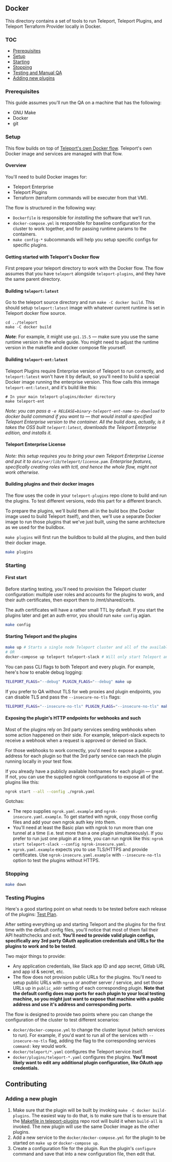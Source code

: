 ## Docker

This directory contains a set of tools to run Teleport, Teleport Plugins, and
Teleport Terraform Provider locally in Docker.

### TOC

- [Prerequisites](#prerequisites)
- [Setup](#setup)
- [Starting](#starting)
- [Stopping](#stopping)
- [Testing and Manual QA](#testing)
- [Adding new plugins](#adding-a-new-plugin)

### Prerequisites

This guide assumes you'll run the QA on a machine that has the following:

- GNU Make
- Docker
- git

### Setup

This flow builds on top of
[Teleport's own Docker flow](https://github.com/gravitational/teleport/tree/master/docker).
Teleport's own Docker image and services are managed with that flow.

#### Overview

You'll need to build Docker images for:

- Teleport Enterprise
- Teleport Plugins
- Terraform (terraform commands will be executer from that VM).

The flow is structured in the following way:

- `Dockerfile` is responsible for _installing_ the software that we'll run.
- `docker-compose.yml` is responsible for baseline configuration for the cluster
  to work together, and for passing runtime params to the containers.
- `make config-*` subcommands will help you setup specific configs for specific
  plugins.

#### Getting started with Teleport's Docker flow

First prepare your teleport directory to work with the Docker flow. The flow
assumes that you have `teleport` alongside `teleport-plugins`, and they have the
same parent directory.

#### Building `teleport:latest`

Go to the teleport source directory and run `make -C docker build`. This should
setup `teleport:latest` image with whatever current runtime is set in Teleport
docker flow source.

```shell
cd ../teleport
make -C docker build
```

**_Note_**: For example, it might use `go1.15.5` — make sure you use the same
runtime version in the whole guide. You might need to adjust the runtime version
in the makefile and docker compose file yourself.

#### Building `teleport-ent:latest`

Teleport Plugins require Enterprise version of Teleport to run correctly, and
`teleport:latest` won't have it by default, so you'll need to build a special
Docker image running the enterprise version. This flow calls this immage
`teleport-ent:latest`, and it's build like this:

```shell
# In your main teleport-plugins/docker directory
make teleport-ent
```

_*Note*: you can pass a `-e RELEASE=binary-teleport-ent-name-to-download` to
docker build command if you want to — that would install a specified Teleport
Enterprise version to the container. All the build does, actually, is it takes
the OSS built `teleport:latest`, downloads the Teleport Enterprise edition, and
installs it._

#### Teleport Enterprise License

_*Note*: this setup requires you to bring your own Teleport Enterprise License
and put it to `data/var/lib/teleport/license.pam`. Enterprise features,
specifically creating roles with tctl, and hence the whole flow, might not work
otherwise._

#### Building plugins and their docker images

The flow uses the code in your `teleport-plugins` repo clone to build and run
the plugins. To test different versions, redo this part for a different branch.

To prepare the plugins, we'll build them all in the build box (the Docker image
used to build Teleport itself), and then, we'll use a separate Docker image to
run those plugins that we've just built, using the same architecture as we used
for the buildbox.

`make plugins` will first run the buildbox to build all the plugins, and then
build their docker image.

```bash
make plugins
```

### Starting

#### First start

Before starting testing, you'll need to provision the Teleport cluster
configuration: multiple user roles and accounts for the plugins to work, and
their auth certificates, then export them to /mnt/shared/certs.

The auth certificates will have a rather small TTL by default. If you start the
plugins later and get an auth error, you should run `make config` agian.

```bash
make config
```

#### Starting Teleport and the plugins

```bash
make up # Starts a single node Teleport cluster and all of the available plugins via docker-compose.yml
# OR
docker-compose up teleport teleport-slack # Will only start Teleport and Teleport Slack plugin
```

You can pass CLI flags to both Teleport and every plugin. For example, here's
how to enable debug logging:

```bash
TELEPORT_FLAGS="--debug" PLUGIN_FLAGS="--debug" make up
```

If you prefer to QA without TLS for web proxies and plugin endpoints, you can
disable TLS and pass the `--insecure-no-tls` flags:

```bash
TELEPORT_FLAGS="--insecure-no-tls" PLUGIN_FLAGS="--insecure-no-tls" make up
```

#### Exposing the plugin's HTTP endpoints for webhooks and such

Most of the plugins rely on 3rd party services sending webhooks when some action
happened on their side. For example, teleport-slack expects to receive a webhook
when a request is approved or denied on Slack.

For those webhooks to work correctly, you'd need to expose a public address for
each plugin so that the 3rd party service can reach the plugin running locally
in your test flow.

If you already have a publicly available hostnames for each plugin — great. If
not, you can use the supplied ngrok configurations to expose all of the plugins
like this:

```bash
ngrok start --all --config ./ngrok.yaml
```

Gotchas:

- The repo supplies `ngrok.yaml.example` and `ngrok-insecure.yaml.example`. To
  get started with ngrok, copy those config files and add your own ngrok auth
  key into them.
- You'll need at least the Basic plan with ngrok to run more than one tunnel at
  a time (i.e. test more than a one plugin simultaneously). If you prefer to run
  just one plugin at a time, you can run ngrok like this:
  `ngrok start teleport-slack --config ngrok-insecure.yaml`.
- `ngrok.yaml.example` expects you to use TLS/HTTPS and provide certificates.
  Use `ngrok-insecure.yaml.example` with `--insecure-no-tls` option to test the
  plugins without HTTPS.

### Stopping

```bash
make down
```

### Testing Plugins

Here's a good starting point on what needs to be tested before each release of
the plugins: [Test Plan](/testplan.md).

After setting everything up and starting Teleport and the plugins for the first
time with the default config files, you'll notice that most of them fail their
API healthchecks and exit. **You'll need to provide valid plugin configs,
specifically any 3rd party OAuth application credentials and URLs for the
plugins to work and to be tested**.

Two major things to provide:

- Any application credentials, like Slack app ID and app secret, Gitlab URL and
  app id & secret, etc.
- The flow does not provision public URLs for the plugins. You'll need to setup
  public URLs with `ngrok` or another server / service, and set those URLs up in
  `public_addr` setting of each corresponding plugin. **Note that the default
  config does map ports for each plugin to your local testing machine, so you
  might just want to expose that machine with a public address and use it's
  address and corresponding ports**.

The flow is designed to provide two points where you can change the
configuration of the cluster to test different scenarios:

- `docker/docker-compose.yml` to change the cluster layout (which services to
  run). For example, if you'd want to run all of the services with
  `--insecure-no-tls` flag, adding the flag to the corresponding services
  `command:` key would work.
- `docker/teleport/*.yaml` configures the Teleport service itself.
- `docker/plugins/teleport-*.yaml` configures the plugins. **You'll most likely
  want to edit any additional plugin configuration, like OAuth app
  credentials.**

## Contributing

### Adding a new plugin

1. Make sure that the plugin will be built by invoking
   `make -C docker build-plugins`. The easiest way to do that, is to make sure
   that is to ensure that the [Makefile in teleport-plugins](/Makefile) repo
   root will build it when `build-all` is invoked. The new plugin will use the
   same Docker image as the other plugins.
2. Add a new service to the `docker/docker-compose.yml` for the plugin to be
   started on `make up` or `docker-compose up`.
3. Create a configuration file for the plugin. Run the plugin's `configure`
   command and save that into a new configuration file, then edit that.
